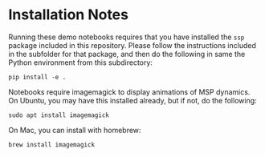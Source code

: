 # Installation Notes

Running these demo notebooks requires that you have installed the `ssp` package included
in this repository. Please follow the instructions included
in the subfolder for that package, and then do the following in same the Python
environment from this subdirectory:

```
pip install -e .
``` 

Notebooks require imagemagick to display animations of MSP dynamics. 
On Ubuntu, you may have this installed already, but if not, do the following:

```
sudo apt install imagemagick
```

On Mac, you can install with homebrew:

```
brew install imagemagick
```
